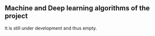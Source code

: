 ## Machine and Deep learning algorithms of the project
It is still under development and thus empty.

